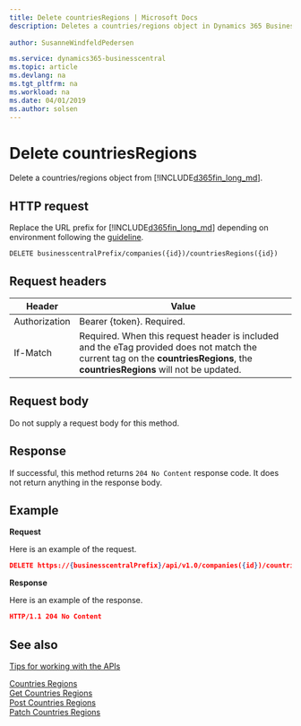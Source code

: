 ```yaml
---
title: Delete countriesRegions | Microsoft Docs
description: Deletes a countries/regions object in Dynamics 365 Business Central.
 
author: SusanneWindfeldPedersen

ms.service: dynamics365-businesscentral
ms.topic: article
ms.devlang: na
ms.tgt_pltfrm: na
ms.workload: na
ms.date: 04/01/2019
ms.author: solsen
---
```


# Delete countriesRegions
Delete a countries/regions object from [!INCLUDE[d365fin_long_md](../../includes/d365fin_long_md.md)].

## HTTP request
Replace the URL prefix for [!INCLUDE[d365fin_long_md](../../includes/d365fin_long_md.md)] depending on environment following the [guideline](../../v1.0/endpoints-apis-for-dynamics.md).
```
DELETE businesscentralPrefix/companies({id})/countriesRegions({id})
```

## Request headers

|Header|Value|
|------|-----|
|Authorization  |Bearer {token}. Required. |
|If-Match       |Required. When this request header is included and the eTag provided does not match the current tag on the **countriesRegions**, the **countriesRegions** will not be updated. |

## Request body
Do not supply a request body for this method.

## Response
If successful, this method returns ```204 No Content``` response code. It does not return anything in the response body.

## Example

**Request**

Here is an example of the request.

```json
DELETE https://{businesscentralPrefix}/api/v1.0/companies({id})/countriesRegions({id})
```

**Response** 

Here is an example of the response. 

```json
HTTP/1.1 204 No Content
```

## See also
[Tips for working with the APIs](business-central/dev-itpro/developer/devenv-connect-apps-tips)
  
[Countries Regions](../resources/dynamics_countriesregions.md)  
[Get Countries Regions](dynamics_countriesregions_get.md)  
[Post Countries Regions](dynamics_create_countriesregions.md)  
[Patch Countries Regions](dynamics_countriesregions_update.md)  